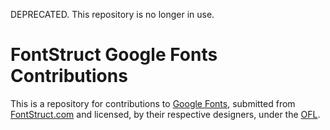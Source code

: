 DEPRECATED. This repository is no longer in use.

# FontStruct Google Fonts Contributions

This is a repository for contributions to [Google Fonts](https://fonts.google.com), submitted from [FontStruct.com](https://fontstruct.com) and licensed, by their respective designers, under the [OFL](http://scripts.sil.org/OFL_web).


